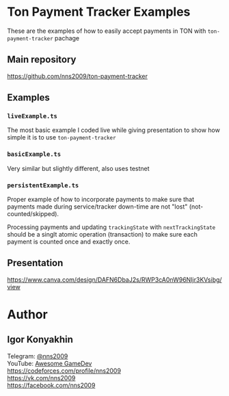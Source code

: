 # Ton Payment Tracker Examples
These are the examples of how to easily accept payments in TON with `ton-payment-tracker` pachage

## Main repository
https://github.com/nns2009/ton-payment-tracker

## Examples

### `liveExample.ts`
The most basic example I coded live while giving presentation to show how simple it is to use `ton-payment-tracker`

### `basicExample.ts`
Very similar but slightly different, also uses testnet

### `persistentExample.ts`
Proper example of how to incorporate payments to make sure that payments made during service/tracker down-time are not "lost" (not-counted/skipped).

Processing payments and updating `trackingState` with `nextTrackingState` should be a singlt atomic operation (transaction) to make sure each payment is counted once and exactly once.

## Presentation
https://www.canva.com/design/DAFN6DbaJ2s/RWP3cA0nW96NIjr3KVsibg/view


# Author
## Igor Konyakhin
Telegram: [@nns2009](https://t.me/nns2009) <br>
YouTube: [Awesome GameDev](https://www.youtube.com/channel/UCZacxOhkmPS2cklzU1_Ya9Q) <br>
https://codeforces.com/profile/nns2009 <br>
https://vk.com/nns2009 <br>
https://facebook.com/nns2009
